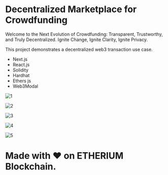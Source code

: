 # Decentralized Marketplace for Crowdfunding 


Welcome to the Next Evolution of Crowdfunding: Transparent, Trustworthy, and Truly Decentralized. Ignite Change, Ignite Clarity, Ignite Privacy.

This project demonstrates a decentralized web3 transaction use case.

- Next.js
- React.js
- Solidity
- Hardhat
- Ethers js
- Web3Modal

![1](https://github.com/frypan05/tracking/assets/95771231/767561fa-1e1d-462f-866f-55613abd96b1)

![2](https://github.com/frypan05/tracking/assets/95771231/4f29c298-876f-4b0d-b702-c2abc49309cf)

![3](https://github.com/frypan05/tracking/assets/95771231/5b9849a9-2bf3-46cb-9c9f-a8e458ef2e42)

![4](https://github.com/frypan05/tracking/assets/95771231/21098e96-c86c-426f-bd54-ae04bbbeca12)

![5](https://github.com/frypan05/tracking/assets/95771231/cd9804e5-fbac-4d9a-8444-35d8b9f43bfb)


# Made with ❤️ on ETHERIUM Blockchain.
